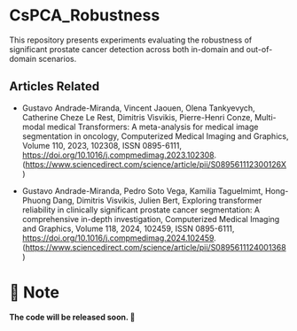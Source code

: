 # CsPCA_Robustness
This repository presents experiments evaluating the robustness of significant prostate cancer detection across both in-domain and out-of-domain scenarios.

## Articles Related
- Gustavo Andrade-Miranda, Vincent Jaouen, Olena Tankyevych, Catherine Cheze Le Rest, Dimitris Visvikis, Pierre-Henri Conze, Multi-modal medical Transformers: A meta-analysis for medical image segmentation in oncology, Computerized Medical Imaging and Graphics, Volume 110, 2023, 102308, ISSN 0895-6111, https://doi.org/10.1016/j.compmedimag.2023.102308.
(https://www.sciencedirect.com/science/article/pii/S089561112300126X)

- Gustavo Andrade-Miranda, Pedro Soto Vega, Kamilia Taguelmimt, Hong-Phuong Dang, Dimitris Visvikis, Julien Bert, Exploring transformer reliability in clinically significant prostate cancer segmentation: A comprehensive in-depth investigation, Computerized Medical Imaging and Graphics, Volume 118, 2024, 102459, ISSN 0895-6111, https://doi.org/10.1016/j.compmedimag.2024.102459. (https://www.sciencedirect.com/science/article/pii/S0895611124001368)

# 📢 Note  
**The code will be released soon. 🚀**
